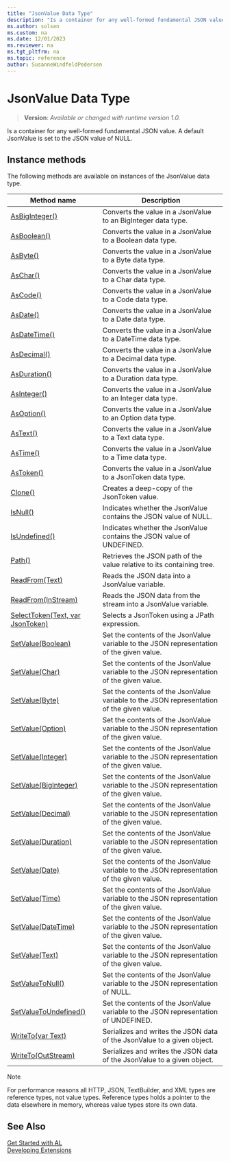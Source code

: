 ```yaml
---
title: "JsonValue Data Type"
description: "Is a container for any well-formed fundamental JSON value."
ms.author: solsen
ms.custom: na
ms.date: 12/01/2023
ms.reviewer: na
ms.tgt_pltfrm: na
ms.topic: reference
author: SusanneWindfeldPedersen
---
```

[//]: # (START>DO_NOT_EDIT)
[//]: # (IMPORTANT:Do not edit any of the content between here and the END>DO_NOT_EDIT.)
[//]: # (Any modifications should be made in the .xml files in the ModernDev repo.)
# JsonValue Data Type
> **Version**: _Available or changed with runtime version 1.0._

Is a container for any well-formed fundamental JSON value. A default JsonValue is set to the JSON value of NULL.



## Instance methods
The following methods are available on instances of the JsonValue data type.

|Method name|Description|
|-----------|-----------|
|[AsBigInteger()](jsonvalue-asbiginteger-method.md)|Converts the value in a JsonValue to an BigInteger data type.|
|[AsBoolean()](jsonvalue-asboolean-method.md)|Converts the value in a JsonValue to a Boolean data type.|
|[AsByte()](jsonvalue-asbyte-method.md)|Converts the value in a JsonValue to a Byte data type.|
|[AsChar()](jsonvalue-aschar-method.md)|Converts the value in a JsonValue to a Char data type.|
|[AsCode()](jsonvalue-ascode-method.md)|Converts the value in a JsonValue to a Code data type.|
|[AsDate()](jsonvalue-asdate-method.md)|Converts the value in a JsonValue to a Date data type.|
|[AsDateTime()](jsonvalue-asdatetime-method.md)|Converts the value in a JsonValue to a DateTime data type.|
|[AsDecimal()](jsonvalue-asdecimal-method.md)|Converts the value in a JsonValue to a Decimal data type.|
|[AsDuration()](jsonvalue-asduration-method.md)|Converts the value in a JsonValue to a Duration data type.|
|[AsInteger()](jsonvalue-asinteger-method.md)|Converts the value in a JsonValue to an Integer data type.|
|[AsOption()](jsonvalue-asoption-method.md)|Converts the value in a JsonValue to an Option data type.|
|[AsText()](jsonvalue-astext-method.md)|Converts the value in a JsonValue to a Text data type.|
|[AsTime()](jsonvalue-astime-method.md)|Converts the value in a JsonValue to a Time data type.|
|[AsToken()](jsonvalue-astoken-method.md)|Converts the value in a JsonValue to a JsonToken data type.|
|[Clone()](jsonvalue-clone-method.md)|Creates a deep-copy of the JsonToken value.|
|[IsNull()](jsonvalue-isnull-method.md)|Indicates whether the JsonValue contains the JSON value of NULL.|
|[IsUndefined()](jsonvalue-isundefined-method.md)|Indicates whether the JsonValue contains the JSON value of UNDEFINED.|
|[Path()](jsonvalue-path-method.md)|Retrieves the JSON path of the value relative to its containing tree.|
|[ReadFrom(Text)](jsonvalue-readfrom-string-method.md)|Reads the JSON data into a JsonValue variable.|
|[ReadFrom(InStream)](jsonvalue-readfrom-instream-method.md)|Reads the JSON data from the stream into a JsonValue variable.|
|[SelectToken(Text, var JsonToken)](jsonvalue-selecttoken-method.md)|Selects a JsonToken using a JPath expression.|
|[SetValue(Boolean)](jsonvalue-setvalue-boolean-method.md)|Set the contents of the JsonValue variable to the JSON representation of the given value.|
|[SetValue(Char)](jsonvalue-setvalue-char-method.md)|Set the contents of the JsonValue variable to the JSON representation of the given value.|
|[SetValue(Byte)](jsonvalue-setvalue-byte-method.md)|Set the contents of the JsonValue variable to the JSON representation of the given value.|
|[SetValue(Option)](jsonvalue-setvalue-option-method.md)|Set the contents of the JsonValue variable to the JSON representation of the given value.|
|[SetValue(Integer)](jsonvalue-setvalue-integer-method.md)|Set the contents of the JsonValue variable to the JSON representation of the given value.|
|[SetValue(BigInteger)](jsonvalue-setvalue-biginteger-method.md)|Set the contents of the JsonValue variable to the JSON representation of the given value.|
|[SetValue(Decimal)](jsonvalue-setvalue-decimal-method.md)|Set the contents of the JsonValue variable to the JSON representation of the given value.|
|[SetValue(Duration)](jsonvalue-setvalue-duration-method.md)|Set the contents of the JsonValue variable to the JSON representation of the given value.|
|[SetValue(Date)](jsonvalue-setvalue-date-method.md)|Set the contents of the JsonValue variable to the JSON representation of the given value.|
|[SetValue(Time)](jsonvalue-setvalue-time-method.md)|Set the contents of the JsonValue variable to the JSON representation of the given value.|
|[SetValue(DateTime)](jsonvalue-setvalue-datetime-method.md)|Set the contents of the JsonValue variable to the JSON representation of the given value.|
|[SetValue(Text)](jsonvalue-setvalue-string-method.md)|Set the contents of the JsonValue variable to the JSON representation of the given value.|
|[SetValueToNull()](jsonvalue-setvaluetonull-method.md)|Set the contents of the JsonValue variable to the JSON representation of NULL.|
|[SetValueToUndefined()](jsonvalue-setvaluetoundefined-method.md)|Set the contents of the JsonValue variable to the JSON representation of UNDEFINED.|
|[WriteTo(var Text)](jsonvalue-writeto-text-method.md)|Serializes and writes the JSON data of the JsonValue to a given object.|
|[WriteTo(OutStream)](jsonvalue-writeto-outstream-method.md)|Serializes and writes the JSON data of the JsonValue to a given object.|

[//]: # (IMPORTANT: END>DO_NOT_EDIT)

> [!NOTE]  
> For performance reasons all HTTP, JSON, TextBuilder, and XML types are reference types, not value types. Reference types holds a pointer to the data elsewhere in memory, whereas value types store its own data.

## See Also
[Get Started with AL](../../devenv-get-started.md)  
[Developing Extensions](../../devenv-dev-overview.md)  